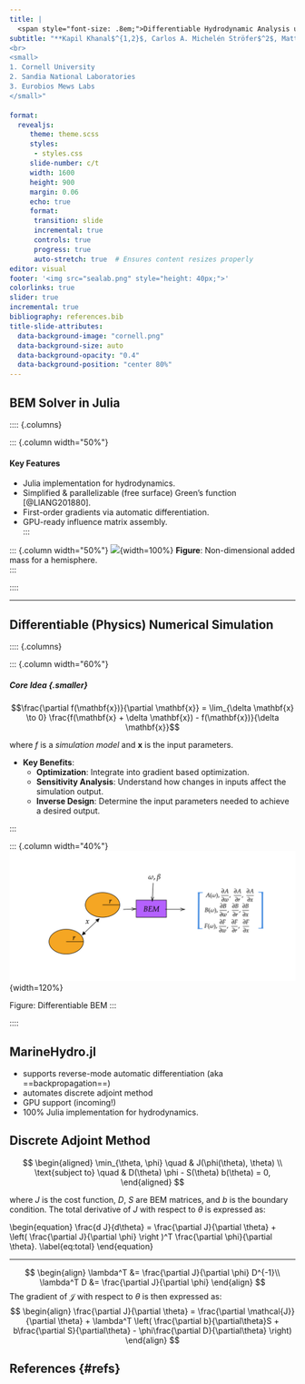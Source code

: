 ```yaml
---
title: |
  <span style="font-size: .8em;">Differentiable Hydrodynamic Analysis using MarineHydro.jl</span>
subtitle: "**Kapil Khanal$^{1,2}$, Carlos A. Michelén Ströfer$^2$, Matthieu Ancellin$^3$, Maha Haji$^1$**  
<br>  
<small>  
1. Cornell University  
2. Sandia National Laboratories  
3. Eurobios Mews Labs  
</small>"
  
format: 
  revealjs:
     theme: theme.scss
     styles:
      - styles.css
     slide-number: c/t
     width: 1600
     height: 900
     margin: 0.06
     echo: true
     format: 
      transition: slide
      incremental: true
      controls: true
      progress: true
      auto-stretch: true  # Ensures content resizes properly
editor: visual
footer: '<img src="sealab.png" style="height: 40px;">'
colorlinks: true
slider: true
incremental: true
bibliography: references.bib
title-slide-attributes:
  data-background-image: "cornell.png"
  data-background-size: auto
  data-background-opacity: "0.4"
  data-background-position: "center 80%"
---
```


## **BEM Solver in Julia**

:::: {.columns}

::: {.column width="50%"}
#### **Key Features**
- Julia implementation for hydrodynamics.  
- Simplified & parallelizable (free surface) Green’s function [@LIANG201880].  
- First-order gradients via automatic differentiation.  
- GPU-ready influence matrix assembly.  
:::

::: {.column width="50%"}
![](AddedMass_Result.png){width=100%}
**Figure**: Non-dimensional added mass for a hemisphere.  
:::

::::  

---

## **Differentiable (Physics) Numerical Simulation**

:::: {.columns}

::: {.column width="60%"}
##### **Core Idea** {.smaller}
$$\frac{\partial f(\mathbf{x})}{\partial \mathbf{x}} = \lim_{\delta \mathbf{x} \to 0} \frac{f(\mathbf{x} + \delta \mathbf{x}) - f(\mathbf{x})}{\delta \mathbf{x}}$$

where $f$ is a *simulation model* and $\mathbf{x}$ is the input parameters.

*   **Key Benefits**:
    *   **Optimization**: Integrate into gradient based optimization.
    *   **Sensitivity Analysis**: Understand how changes in inputs affect the simulation output.
    *   **Inverse Design**: Determine the input parameters needed to achieve a desired output.

:::

::: {.column width="40%"}
    ![](diffsoftware.png){width=120%}


Figure: Differentiable BEM 
:::

::::


## MarineHydro.jl
- supports reverse-mode automatic differentiation (aka ==backpropagation==)
- automates discrete adjoint method 
- GPU support (incoming!)
- 100% Julia implementation for hydrodynamics.


## Discrete Adjoint Method

$$
\begin{aligned}
\min_{\theta, \phi} \quad & J(\phi(\theta), \theta) \\
\text{subject to} \quad & D(\theta) \phi - S(\theta) b(\theta) = 0,
\end{aligned}
$$

where $J$ is the cost function, $D$, $S$ are BEM matrices, and $b$ is the boundary condition.
The total derivative of  $J$  with respect to  $\theta$  is expressed as:

\begin{equation}
   \frac{d J}{d\theta} = \frac{\partial J}{\partial \theta}  + \left( \frac{\partial J}{\partial \phi} \right )^T \frac{\partial \phi}{\partial \theta}.
    \label{eq:total}
\end{equation}

---
$$
\begin{align}
     \lambda^T  &= \frac{\partial J}{\partial \phi}  D^{-1}\\
      \lambda^T D  &= \frac{\partial J}{\partial \phi}
\end{align}
$$
The gradient of $\mathcal{J}$ with respect to $\theta$ is then expressed as: 
$$
\begin{align}
\frac{\partial J}{\partial \theta} = \frac{\partial \mathcal{J}}{\partial \theta} +  \lambda^T \left( \frac{\partial b}{\partial\theta}S + b\frac{\partial S}{\partial\theta} -  \phi\frac{\partial D}{\partial\theta} \right)
\end{align}
$$

## **References** {#refs}
